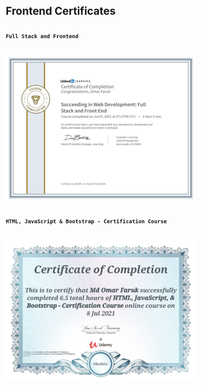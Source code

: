 #
# Frontend Certificates
#

### `Full Stack and Frontend`
#
![image](https://github.com/DeveloperOmarFaruk/frontend-certificate/blob/main/linkedInFronted.png)
#

### `HTML, JavaScript & Bootstrap - Certification Course`
#
![image](https://github.com/DeveloperOmarFaruk/frontend-certificate/blob/main/UdemyHTML%2CJS%2CBootstrapCertificate.jpg)
